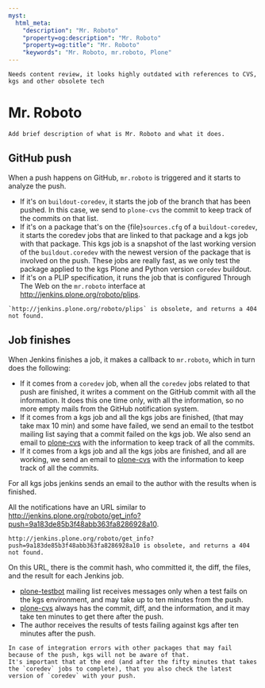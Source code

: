 ```yaml
---
myst:
  html_meta:
    "description": "Mr. Roboto"
    "property=og:description": "Mr. Roboto"
    "property=og:title": "Mr. Roboto"
    "keywords": "Mr. Roboto, mr.roboto, Plone"
---
```


```{todo}
Needs content review, it looks highly outdated with references to CVS, kgs and other obsolete tech
```

# Mr. Roboto

```{todo}
Add brief description of what is Mr. Roboto and what it does.
```

## GitHub push

When a push happens on GitHub, `mr.roboto` is triggered and it starts to analyze the push.

-   If it's on `buildout-coredev`, it starts the job of the branch that has been pushed.
    In this case, we send to `plone-cvs` the commit to keep track of the commits on that list.
-   If it's on a package that's on the {file}`sources.cfg` of a `buildout-coredev`, it starts the coredev jobs that are linked to that package and a kgs job with that package.
    This kgs job is a snapshot of the last working version of the `buildout.coredev` with the newest version of the package that is involved on the push.
    These jobs are really fast, as we only test the package applied to the kgs Plone and Python version `coredev` buildout.
-   If it's on a PLIP specification, it runs the job that is configured Through The Web on the `mr.roboto` interface at http://jenkins.plone.org/roboto/plips.

```{todo}
`http://jenkins.plone.org/roboto/plips` is obsolete, and returns a 404 not found.
```


## Job finishes

When Jenkins finishes a job, it makes a callback to `mr.roboto`, which in turn does the following:

-   If it comes from a `coredev` job, when all the `coredev` jobs related to that push are finished, it writes a comment on the GitHub commit with all the information.
    It does this one time only, with all the information, so no more empty mails from the GitHub notification system.
-   If it comes from a kgs job and all the kgs jobs are finished, (that may take max 10 min) and some have failed, we send an email to the testbot mailing list saying that a commit failed on the kgs job.
    We also send an email to [plone-cvs](https://sourceforge.net/projects/plone/lists/plone-cvs) with the information to keep track of all the commits.
-   If it comes from a kgs job and all the kgs jobs are finished, and all are working, we send an email to [plone-cvs](https://sourceforge.net/projects/plone/lists/plone-cvs) with the information to keep track of all the commits.

For all kgs jobs jenkins sends an email to the author with the results when is finished.

All the notifications have an URL similar to http://jenkins.plone.org/roboto/get_info?push=9a183de85b3f48abb363fa8286928a10.

```{todo}
http://jenkins.plone.org/roboto/get_info?push=9a183de85b3f48abb363fa8286928a10 is obsolete, and returns a 404 not found.
```

On this URL, there is the commit hash, who committed it, the diff, the files, and the result for each Jenkins job.

-   [plone-testbot](https://lists.plone.org/mailman/listinfo/plone-testbot) mailing list receives messages only when a test fails on the kgs environment, and may take up to ten minutes from the push.
-   [plone-cvs](https://sourceforge.net/projects/plone/lists/plone-cvs) always has the commit, diff, and the information, and it may take ten minutes to get there after the push.
-   The author receives the results of tests failing against kgs after ten minutes after the push.

```{note}
In case of integration errors with other packages that may fail because of the push, kgs will not be aware of that.
It's important that at the end (and after the fifty minutes that takes the `coredev` jobs to complete), that you also check the latest version of `coredev` with your push.
```
